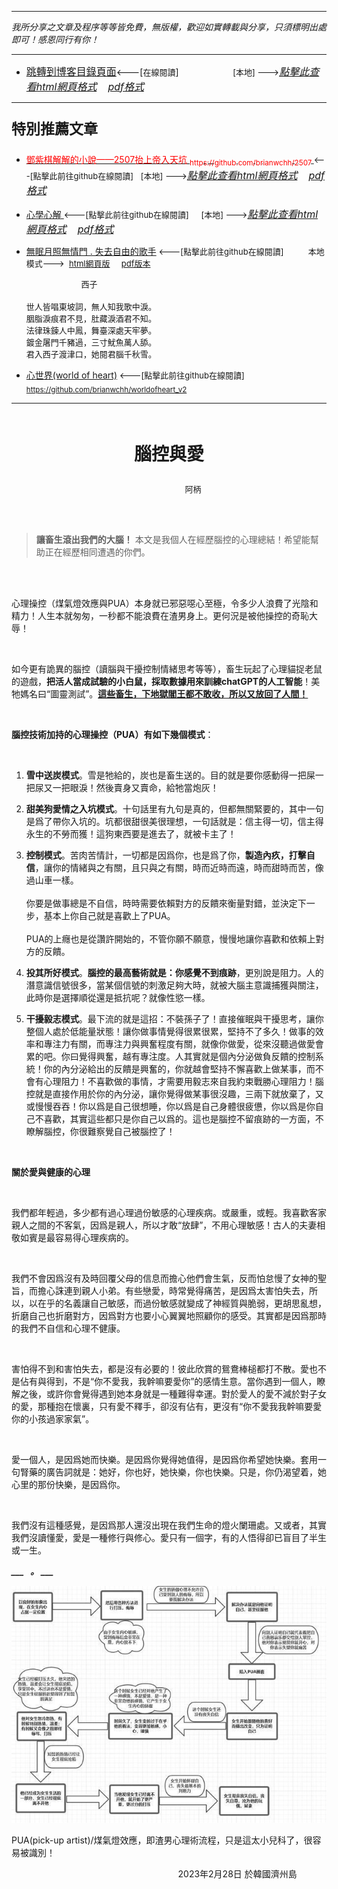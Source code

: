 ***
*我所分享之文章及程序等等皆免費，無版權，歡迎如實轉載與分享，只須標明出處即可！感恩同行有你！* 
****
- [<font size=3>跳轉到博客目錄頁面</font>](../../tableOfContent.md)<---[<font size=2>在線閱讀</font>]&nbsp;&nbsp; &nbsp; &nbsp; &nbsp; &nbsp; &nbsp; &nbsp; &nbsp; &nbsp;&nbsp; &nbsp;  <font size=2> [本地] ---></font><font size=3>[*_點擊此查看html網頁格式_*](../../tableOfContent.html)&nbsp; &nbsp; [*_pdf格式_*](../../tableOfContent.md.pdf)</font>
****

### <p style="font-size: 23px; font-weight:900;">特別推薦文章</p>

- [<font color=red> 鄧紫棋解解的小說——2507抬上帝入天坑 <sub>https://github.com/brianwchh/2507 </sub></font>](https://github.com/brianwchh/worldofheart_v2/blob/main/md_and_html/%E9%84%A7%E7%B4%AB%E6%A3%8B%E8%A7%A3%E8%A7%A3%E7%9A%84%E5%B0%8F%E8%AA%AA%E2%80%94%E2%80%942507%E6%8A%AC%E4%B8%8A%E5%B8%9D%E5%85%A5%E5%A4%A9%E5%9D%91.md)<font size=2><---[點擊此前往github在線閱讀]</font>&nbsp;&nbsp; <font size=2> [本地] ---></font><font size=3>[*_點擊此查看html網頁格式_*](../../md_and_html/鄧紫棋解解的小說——2507抬上帝入天坑.html)&nbsp; &nbsp; [*_pdf格式_*](../../md_and_html/鄧紫棋解解的小說——2507抬上帝入天坑.md.pdf)</font> 

- [<font  > 心學心解 </font>](https://github.com/brianwchh/worldofheart_v2/blob/main/md_and_html/%E5%BF%83%E5%AD%B8%E6%96%B0%E8%A7%A3.md)<font size=2><---[點擊此前往github在線閱讀]</font>&nbsp;&nbsp; &nbsp;   <font size=2> [本地] ---></font><font size=3>[*_點擊此查看html網頁格式_*](../../md_and_html/心學新解.html)&nbsp; &nbsp; [*_pdf格式_*](../../md_and_html/心學新解.md.pdf)</font> 

- [<font  >無眠月照無情門 . 失去自由的歌手</font>](https://github.com/brianwchh/worldofheart_v2/blob/main/md_and_html/%E7%84%A1%E7%9C%A0%E6%9C%88%E7%85%A7%E7%84%A1%E6%83%85%E9%96%80.md)<font size=2> <---[點擊此前往github在線閱讀]</font> &nbsp;&nbsp;&nbsp;&nbsp;&nbsp;&nbsp;&nbsp;&nbsp; <font size=2>本地模式---> &nbsp;[html網頁版](../../md_and_html/無眠月照無情門.html) &nbsp;&nbsp;&nbsp; [pdf版本](../../md_and_html/無眠月照無情門.md.pdf) </font>

    <p><font size=2>&nbsp; &nbsp; &nbsp; &nbsp; &nbsp; &nbsp; &nbsp; &nbsp; &nbsp; &nbsp; &nbsp; &nbsp; 西子</br></br>世人皆唱東坡詞，無人知我歌中淚。</br>胭脂淚痕君不見，肚藏淚酒君不知。</br>法律珠鍊人中鳳，舞臺深處天牢夢。</br>鍍金屠門千豬過，三寸魷魚萬人舔。</br>君入西子渡津口，她閱君腦千秋雪。</font></p>
    
- [<font  >心世界(world of heart)</font>](https://github.com/brianwchh/worldofheart_v2)<font size=2> <---[點擊此前往github在線閱讀]</font> <sub> https://github.com/brianwchh/worldofheart_v2 </sub>

   

****


</br>

****<p align="center" style="font-size: 28px;">腦控與愛</p>****

<p align="center" style="font-size: small;">&nbsp;&nbsp;&nbsp;&nbsp;&nbsp;&nbsp;&nbsp;&nbsp;&nbsp;&nbsp;&nbsp;&nbsp;&nbsp;&nbsp;&nbsp;&nbsp;&nbsp;&nbsp;&nbsp;&nbsp; 阿柄</p>


</br>

</br>


>**讓畜生滾出我們的大腦！** 本文是我個人在經歷腦控的心理總結！希望能幫助正在經歷相同遭遇的你們。


</br>

</br>

  
心理操控（煤氣燈效應與PUA）本身就已邪惡噁心至極，令多少人浪費了光陰和精力！人生本就匆匆，一秒都不能浪費在渣男身上。更何況是被他操控的奇恥大辱！    

</br>

如今更有詭異的腦控（讀腦與干擾控制情緒思考等等），畜生玩起了心理貓捉老鼠的遊戲，**把活人當成試驗的小白鼠，採取數據用來訓練chatGPT的人工智能**！美牠媽名曰“圖靈測試”。**<u>這些畜生，下地獄閻王都不敢收，所以又放回了人間！</u>**

</br>

**腦控技術加持的心理操控（PUA）有如下幾個模式**：

</br>

1. **雪中送炭模式**。雪是牠給的，炭也是畜生送的。目的就是要你感動得一把屎一把尿又一把眼淚！然後賣身又賣命，給牠當炮灰！

2. **甜美狗愛情之入坑模式**。十句話里有九句是真的，但都無關緊要的，其中一句是爲了帶你入坑的。坑都很甜很美很理想，一句話就是：信主得一切，信主得永生的不勞而獲！這狗東西要是進去了，就被卡主了！

3. **控制模式**。苦肉苦情計，一切都是因爲你，也是爲了你，**製造內疚，打擊自信**，讓你的情緒與之有關，且只與之有關，時而近時而遠，時而甜時而苦，像過山車一樣。</br></br>你要是做事總是不自信，時時需要依賴對方的反饋來衡量對錯，並決定下一步，基本上你自己就是喜歡上了PUA。</br></br>PUA的上癮也是從讚許開始的，不管你願不願意，慢慢地讓你喜歡和依賴上對方的反饋。


4. **投其所好模式**。**腦控的最高藝術就是：你感覺不到痕跡**，更別說是阻力。人的潛意識信號很多，當某個信號的刺激足夠大時，就被大腦主意識捕獲與關注，此時你是選擇順從還是抵抗呢？就像性慾一樣。

5. **干擾毅志模式**。最下流的就是這招：不裝孫子了！直接催眠與干擾思考，讓你整個人處於低能量狀態！讓你做事情覺得很累很累，堅持不了多久！做事的效率和專注力有關，而專注力與興奮程度有關，就像你做愛，從來沒聽過做愛會累的吧。你曰覺得興奮，越有專注度。人其實就是個內分泌做負反饋的控制系統！你的內分泌給出的反饋是興奮的，你就越會堅持不懈喜歡上做某事，而不會有心理阻力！不喜歡做的事情，才需要用毅志來自我約束戰勝心理阻力！腦控就是直接作用於你的內分泌，讓你覺得做某事很沒趣，三兩下就放棄了，又或慢慢吞吞！你以爲是自己很想睡，你以爲是自己身體很疲憊，你以爲是你自己不喜歡，其實這些都只是你自己以爲的。這也是腦控不留痕跡的一方面，不瞭解腦控，你很難察覺自己被腦控了！


</br>

**關於愛與健康的心理**

</br>

我們都年輕過，多少都有過心理過份敏感的心理疾病。或嚴重，或輕。我喜歡客家親人之間的不客氣，因爲是親人，所以才敢“放肆”，不用心理敏感！古人的夫妻相敬如賓是最容易得心理疾病的。

</br>

我們不會因爲沒有及時回覆父母的信息而擔心他們會生氣，反而怕怠慢了女神的聖旨，而擔心誅連到親人小弟。有些戀愛，時常覺得痛苦，是因爲太害怕失去，所以，以在乎的名義讓自己敏感，而過份敏感就變成了神經質與脆弱，更胡思亂想，折磨自己也折磨對方，因爲對方也要小心翼翼地照顧你的感受。其實都是因爲那時的我們不自信和心理不健康。

</br>

害怕得不到和害怕失去，都是沒有必要的！彼此欣賞的鴛鴦棒槌都打不散。愛也不是佔有與得到，不是“你不愛我，我幹嘛要愛你”的感情生意。當你遇到一個人，瞭解之後，或許你會覺得遇到她本身就是一種難得幸運。對於愛人的愛不減於對子女的愛，那種抱在懷裏，只有愛不釋手，卻沒有佔有，更沒有“你不愛我我幹嘛要愛你的小孩過家家氣”。

</br>

愛一個人，是因爲她而快樂。是因爲你覺得她值得，是因爲你希望她快樂。套用一句腎藥的廣告詞就是：她好，你也好，她快樂，你也快樂。只是，你仍渴望着，她心里的那份快樂，是因爲你。

</br>

我們沒有這種感覺，是因爲那人還沒出現在我們生命的燈火闌珊處。又或者，其實我們沒讀懂愛，愛是一種修行與修心。愛只有一個字，有的人悟得卻已盲目了半生或一生。


***___  &nbsp; 。 ___***

<sub>  </sub>




![alt text](./images/PUA.jpg)

<span>PUA(pick-up artist)/煤氣燈效應，即渣男心理術流程，只是這太小兒科了，很容易被識別！</span>

<p align="right"> 2023年2月28日 於韓國濟州島 &nbsp;&nbsp;&nbsp;&nbsp;&nbsp;&nbsp;&nbsp;&nbsp;&nbsp;&nbsp;&nbsp; </p> 





</br>


</br>


<style>

.ImageWrapperFlex {
    display: flex; 
    flex-direction: row; 
    margin-top: 1px; 
    margin-bottom: 1px;

    width: 100% ;
}

.FlexSide {
    flex-basis: 0px ;
    flex:1;

}



/* large device screen 設置熒幕顯示圖片大小（電腦等大型屏幕）*/
@media only screen and (min-width: 600px) {

    .FlexImage {
        flex-basis: 600px ;
        flex:0;    
        height:auto; 
        max-width: 600px;
        min-width: 600px;
     
    }

}

 /* small device screen 設置熒幕顯示圖片大小（平板手機等屏幕）*/
@media only screen and (max-width: 600px) {
    
    .FlexImage {
        flex-basis: 600px ;
        flex:1;
        height:auto; 
     
    }

}

/* style for print !important 設置打印圖片大小*/
@media print {

    .FlexImage {
        flex-basis: 500px ;
        flex:0;    
        height:auto; 
        max-width: 500px;
        min-width: 500px;
     
    }
}


</style>

